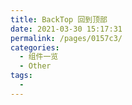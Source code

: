 ```yaml
---
title: BackTop 回到顶部
date: 2021-03-30 15:17:31
permalink: /pages/0157c3/
categories:
  - 组件一览
  - Other
tags:
  - 
---
```

